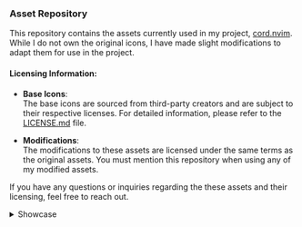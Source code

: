 ### Asset Repository

This repository contains the assets currently used in my project, [cord.nvim](https://github.com/vyfor/cord.nvim). While I do not own the original icons, I have made slight modifications to adapt them for use in the project.

#### Licensing Information:
- **Base Icons**:  
  The base icons are sourced from third-party creators and are subject to their respective licenses. For detailed information, please refer to the [LICENSE.md](LICENSE.md) file.
  
- **Modifications**:  
  The modifications to these assets are licensed under the same terms as the original assets. You must mention this repository when using any of my modified assets.

If you have any questions or inquiries regarding the these assets and their licensing, feel free to reach out.

<details id="showcase"><summary>Showcase</summary>

| Icon | onyx | pastel |
|------|---------|---------|
| ada.png | <img src='icons/onyx/ada.png' alt='ada.png' width='256' height='256' /> | <img src='icons/pastel/ada.png' alt='ada.png' width='256' height='256' /> |
| ahk.png | <img src='icons/onyx/ahk.png' alt='ahk.png' width='256' height='256' /> | <img src='icons/pastel/ahk.png' alt='ahk.png' width='256' height='256' /> |
| angular.png | <img src='icons/onyx/angular.png' alt='angular.png' width='256' height='256' /> | <img src='icons/pastel/angular.png' alt='angular.png' width='256' height='256' /> |
| arduino.png | <img src='icons/onyx/arduino.png' alt='arduino.png' width='256' height='256' /> | <img src='icons/pastel/arduino.png' alt='arduino.png' width='256' height='256' /> |
| assembly.png | <img src='icons/onyx/assembly.png' alt='assembly.png' width='256' height='256' /> | <img src='icons/pastel/assembly.png' alt='assembly.png' width='256' height='256' /> |
| astro.png | <img src='icons/onyx/astro.png' alt='astro.png' width='256' height='256' /> | <img src='icons/pastel/astro.png' alt='astro.png' width='256' height='256' /> |
| astronvim.png | <img src='icons/onyx/astronvim.png' alt='astronvim.png' width='256' height='256' /> | <img src='icons/pastel/astronvim.png' alt='astronvim.png' width='256' height='256' /> |
| awk.png | <img src='icons/onyx/awk.png' alt='awk.png' width='256' height='256' /> | <img src='icons/pastel/awk.png' alt='awk.png' width='256' height='256' /> |
| book.png | <img src='icons/onyx/book.png' alt='book.png' width='256' height='256' /> | <img src='icons/pastel/book.png' alt='book.png' width='256' height='256' /> |
| bug.png | <img src='icons/onyx/bug.png' alt='bug.png' width='256' height='256' /> | <img src='icons/pastel/bug.png' alt='bug.png' width='256' height='256' /> |
| c.png | <img src='icons/onyx/c.png' alt='c.png' width='256' height='256' /> | <img src='icons/pastel/c.png' alt='c.png' width='256' height='256' /> |
| cargo.png | <img src='icons/onyx/cargo.png' alt='cargo.png' width='256' height='256' /> | <img src='icons/pastel/cargo.png' alt='cargo.png' width='256' height='256' /> |
| clojure.png | <img src='icons/onyx/clojure.png' alt='clojure.png' width='256' height='256' /> | <img src='icons/pastel/clojure.png' alt='clojure.png' width='256' height='256' /> |
| controller.png | <img src='icons/onyx/controller.png' alt='controller.png' width='256' height='256' /> | <img src='icons/pastel/controller.png' alt='controller.png' width='256' height='256' /> |
| cpp.png | <img src='icons/onyx/cpp.png' alt='cpp.png' width='256' height='256' /> | <img src='icons/pastel/cpp.png' alt='cpp.png' width='256' height='256' /> |
| crystal.png | <img src='icons/onyx/crystal.png' alt='crystal.png' width='256' height='256' /> | <img src='icons/pastel/crystal.png' alt='crystal.png' width='256' height='256' /> |
| csharp.png | <img src='icons/onyx/csharp.png' alt='csharp.png' width='256' height='256' /> | <img src='icons/pastel/csharp.png' alt='csharp.png' width='256' height='256' /> |
| css.png | <img src='icons/onyx/css.png' alt='css.png' width='256' height='256' /> | <img src='icons/pastel/css.png' alt='css.png' width='256' height='256' /> |
| d.png | <img src='icons/onyx/d.png' alt='d.png' width='256' height='256' /> | <img src='icons/pastel/d.png' alt='d.png' width='256' height='256' /> |
| dart.png | <img src='icons/onyx/dart.png' alt='dart.png' width='256' height='256' /> | <img src='icons/pastel/dart.png' alt='dart.png' width='256' height='256' /> |
| dashboard.png | <img src='icons/onyx/dashboard.png' alt='dashboard.png' width='256' height='256' /> | <img src='icons/pastel/dashboard.png' alt='dashboard.png' width='256' height='256' /> |
| diagnostics.png | <img src='icons/onyx/diagnostics.png' alt='diagnostics.png' width='256' height='256' /> | <img src='icons/pastel/diagnostics.png' alt='diagnostics.png' width='256' height='256' /> |
| django.png | <img src='icons/onyx/django.png' alt='django.png' width='256' height='256' /> | <img src='icons/pastel/django.png' alt='django.png' width='256' height='256' /> |
| docker.png | <img src='icons/onyx/docker.png' alt='docker.png' width='256' height='256' /> | <img src='icons/pastel/docker.png' alt='docker.png' width='256' height='256' /> |
| editorconfig.png | <img src='icons/onyx/editorconfig.png' alt='editorconfig.png' width='256' height='256' /> | <img src='icons/pastel/editorconfig.png' alt='editorconfig.png' width='256' height='256' /> |
| elixir.png | <img src='icons/onyx/elixir.png' alt='elixir.png' width='256' height='256' /> | <img src='icons/pastel/elixir.png' alt='elixir.png' width='256' height='256' /> |
| elm.png | <img src='icons/onyx/elm.png' alt='elm.png' width='256' height='256' /> | <img src='icons/pastel/elm.png' alt='elm.png' width='256' height='256' /> |
| erlang.png | <img src='icons/onyx/erlang.png' alt='erlang.png' width='256' height='256' /> | <img src='icons/pastel/erlang.png' alt='erlang.png' width='256' height='256' /> |
| fennel.png | <img src='icons/onyx/fennel.png' alt='fennel.png' width='256' height='256' /> | <img src='icons/pastel/fennel.png' alt='fennel.png' width='256' height='256' /> |
| fishshell.png | <img src='icons/onyx/fishshell.png' alt='fishshell.png' width='256' height='256' /> | <img src='icons/pastel/fishshell.png' alt='fishshell.png' width='256' height='256' /> |
| folder.png | <img src='icons/onyx/folder.png' alt='folder.png' width='256' height='256' /> | <img src='icons/pastel/folder.png' alt='folder.png' width='256' height='256' /> |
| fortran.png | <img src='icons/onyx/fortran.png' alt='fortran.png' width='256' height='256' /> | <img src='icons/pastel/fortran.png' alt='fortran.png' width='256' height='256' /> |
| fsharp.png | <img src='icons/onyx/fsharp.png' alt='fsharp.png' width='256' height='256' /> | <img src='icons/pastel/fsharp.png' alt='fsharp.png' width='256' height='256' /> |
| gear.png | <img src='icons/onyx/gear.png' alt='gear.png' width='256' height='256' /> | <img src='icons/pastel/gear.png' alt='gear.png' width='256' height='256' /> |
| git.png | <img src='icons/onyx/git.png' alt='git.png' width='256' height='256' /> | <img src='icons/pastel/git.png' alt='git.png' width='256' height='256' /> |
| gleam.png | <img src='icons/onyx/gleam.png' alt='gleam.png' width='256' height='256' /> | <img src='icons/pastel/gleam.png' alt='gleam.png' width='256' height='256' /> |
| gml.png | <img src='icons/onyx/gml.png' alt='gml.png' width='256' height='256' /> | <img src='icons/pastel/gml.png' alt='gml.png' width='256' height='256' /> |
| gnu.png | <img src='icons/onyx/gnu.png' alt='gnu.png' width='256' height='256' /> | <img src='icons/pastel/gnu.png' alt='gnu.png' width='256' height='256' /> |
| go.png | <img src='icons/onyx/go.png' alt='go.png' width='256' height='256' /> | <img src='icons/pastel/go.png' alt='go.png' width='256' height='256' /> |
| godot.png | <img src='icons/onyx/godot.png' alt='godot.png' width='256' height='256' /> | <img src='icons/pastel/godot.png' alt='godot.png' width='256' height='256' /> |
| gradle.png | <img src='icons/onyx/gradle.png' alt='gradle.png' width='256' height='256' /> | <img src='icons/pastel/gradle.png' alt='gradle.png' width='256' height='256' /> |
| graphql.png | <img src='icons/onyx/graphql.png' alt='graphql.png' width='256' height='256' /> | <img src='icons/pastel/graphql.png' alt='graphql.png' width='256' height='256' /> |
| groovy.png | <img src='icons/onyx/groovy.png' alt='groovy.png' width='256' height='256' /> | <img src='icons/pastel/groovy.png' alt='groovy.png' width='256' height='256' /> |
| hashicorp.png | <img src='icons/onyx/hashicorp.png' alt='hashicorp.png' width='256' height='256' /> | <img src='icons/pastel/hashicorp.png' alt='hashicorp.png' width='256' height='256' /> |
| haskell.png | <img src='icons/onyx/haskell.png' alt='haskell.png' width='256' height='256' /> | <img src='icons/pastel/haskell.png' alt='haskell.png' width='256' height='256' /> |
| haxe.png | <img src='icons/onyx/haxe.png' alt='haxe.png' width='256' height='256' /> | <img src='icons/pastel/haxe.png' alt='haxe.png' width='256' height='256' /> |
| html.png | <img src='icons/onyx/html.png' alt='html.png' width='256' height='256' /> | <img src='icons/pastel/html.png' alt='html.png' width='256' height='256' /> |
| hyprland.png | <img src='icons/onyx/hyprland.png' alt='hyprland.png' width='256' height='256' /> | <img src='icons/pastel/hyprland.png' alt='hyprland.png' width='256' height='256' /> |
| idle.png | <img src='icons/onyx/idle.png' alt='idle.png' width='256' height='256' /> | <img src='icons/pastel/idle.png' alt='idle.png' width='256' height='256' /> |
| java.png | <img src='icons/onyx/java.png' alt='java.png' width='256' height='256' /> | <img src='icons/pastel/java.png' alt='java.png' width='256' height='256' /> |
| javascript.png | <img src='icons/onyx/javascript.png' alt='javascript.png' width='256' height='256' /> | <img src='icons/pastel/javascript.png' alt='javascript.png' width='256' height='256' /> |
| json.png | <img src='icons/onyx/json.png' alt='json.png' width='256' height='256' /> | <img src='icons/pastel/json.png' alt='json.png' width='256' height='256' /> |
| julia.png | <img src='icons/onyx/julia.png' alt='julia.png' width='256' height='256' /> | <img src='icons/pastel/julia.png' alt='julia.png' width='256' height='256' /> |
| jupyter.png | <img src='icons/onyx/jupyter.png' alt='jupyter.png' width='256' height='256' /> | <img src='icons/pastel/jupyter.png' alt='jupyter.png' width='256' height='256' /> |
| keyboard.png | <img src='icons/onyx/keyboard.png' alt='keyboard.png' width='256' height='256' /> | <img src='icons/pastel/keyboard.png' alt='keyboard.png' width='256' height='256' /> |
| kotlin.png | <img src='icons/onyx/kotlin.png' alt='kotlin.png' width='256' height='256' /> | <img src='icons/pastel/kotlin.png' alt='kotlin.png' width='256' height='256' /> |
| latex.png | <img src='icons/onyx/latex.png' alt='latex.png' width='256' height='256' /> | <img src='icons/pastel/latex.png' alt='latex.png' width='256' height='256' /> |
| license.png | <img src='icons/onyx/license.png' alt='license.png' width='256' height='256' /> | <img src='icons/pastel/license.png' alt='license.png' width='256' height='256' /> |
| lisp.png | <img src='icons/onyx/lisp.png' alt='lisp.png' width='256' height='256' /> | <img src='icons/pastel/lisp.png' alt='lisp.png' width='256' height='256' /> |
| lock.png | <img src='icons/onyx/lock.png' alt='lock.png' width='256' height='256' /> | <img src='icons/pastel/lock.png' alt='lock.png' width='256' height='256' /> |
| logs.png | <img src='icons/onyx/logs.png' alt='logs.png' width='256' height='256' /> | <img src='icons/pastel/logs.png' alt='logs.png' width='256' height='256' /> |
| lsp.png | <img src='icons/onyx/lsp.png' alt='lsp.png' width='256' height='256' /> | <img src='icons/pastel/lsp.png' alt='lsp.png' width='256' height='256' /> |
| lua.png | <img src='icons/onyx/lua.png' alt='lua.png' width='256' height='256' /> | <img src='icons/pastel/lua.png' alt='lua.png' width='256' height='256' /> |
| lunarvim.png | <img src='icons/onyx/lunarvim.png' alt='lunarvim.png' width='256' height='256' /> | <img src='icons/pastel/lunarvim.png' alt='lunarvim.png' width='256' height='256' /> |
| markdown.png | <img src='icons/onyx/markdown.png' alt='markdown.png' width='256' height='256' /> | <img src='icons/pastel/markdown.png' alt='markdown.png' width='256' height='256' /> |
| matlab.png | <img src='icons/onyx/matlab.png' alt='matlab.png' width='256' height='256' /> | <img src='icons/pastel/matlab.png' alt='matlab.png' width='256' height='256' /> |
| maven.png | <img src='icons/onyx/maven.png' alt='maven.png' width='256' height='256' /> | <img src='icons/pastel/maven.png' alt='maven.png' width='256' height='256' /> |
| mercurial.png | <img src='icons/onyx/mercurial.png' alt='mercurial.png' width='256' height='256' /> | <img src='icons/pastel/mercurial.png' alt='mercurial.png' width='256' height='256' /> |
| neorg.png | <img src='icons/onyx/neorg.png' alt='neorg.png' width='256' height='256' /> | <img src='icons/pastel/neorg.png' alt='neorg.png' width='256' height='256' /> |
| neovim.png | <img src='icons/onyx/neovim.png' alt='neovim.png' width='256' height='256' /> | <img src='icons/pastel/neovim.png' alt='neovim.png' width='256' height='256' /> |
| nim.png | <img src='icons/onyx/nim.png' alt='nim.png' width='256' height='256' /> | <img src='icons/pastel/nim.png' alt='nim.png' width='256' height='256' /> |
| nix.png | <img src='icons/onyx/nix.png' alt='nix.png' width='256' height='256' /> | <img src='icons/pastel/nix.png' alt='nix.png' width='256' height='256' /> |
| notes.png | <img src='icons/onyx/notes.png' alt='notes.png' width='256' height='256' /> | <img src='icons/pastel/notes.png' alt='notes.png' width='256' height='256' /> |
| npm.png | <img src='icons/onyx/npm.png' alt='npm.png' width='256' height='256' /> | <img src='icons/pastel/npm.png' alt='npm.png' width='256' height='256' /> |
| nushell.png | <img src='icons/onyx/nushell.png' alt='nushell.png' width='256' height='256' /> | <img src='icons/pastel/nushell.png' alt='nushell.png' width='256' height='256' /> |
| nvchad.png | <img src='icons/onyx/nvchad.png' alt='nvchad.png' width='256' height='256' /> | <img src='icons/pastel/nvchad.png' alt='nvchad.png' width='256' height='256' /> |
| nvidia.png | <img src='icons/onyx/nvidia.png' alt='nvidia.png' width='256' height='256' /> | <img src='icons/pastel/nvidia.png' alt='nvidia.png' width='256' height='256' /> |
| ocaml.png | <img src='icons/onyx/ocaml.png' alt='ocaml.png' width='256' height='256' /> | <img src='icons/pastel/ocaml.png' alt='ocaml.png' width='256' height='256' /> |
| odin.png | <img src='icons/onyx/odin.png' alt='odin.png' width='256' height='256' /> | <img src='icons/pastel/odin.png' alt='odin.png' width='256' height='256' /> |
| opengl.png | <img src='icons/onyx/opengl.png' alt='opengl.png' width='256' height='256' /> | <img src='icons/pastel/opengl.png' alt='opengl.png' width='256' height='256' /> |
| org.png | <img src='icons/onyx/org.png' alt='org.png' width='256' height='256' /> | <img src='icons/pastel/org.png' alt='org.png' width='256' height='256' /> |
| pascal.png | <img src='icons/onyx/pascal.png' alt='pascal.png' width='256' height='256' /> | <img src='icons/pastel/pascal.png' alt='pascal.png' width='256' height='256' /> |
| perl.png | <img src='icons/onyx/perl.png' alt='perl.png' width='256' height='256' /> | <img src='icons/pastel/perl.png' alt='perl.png' width='256' height='256' /> |
| phoenix.png | <img src='icons/onyx/phoenix.png' alt='phoenix.png' width='256' height='256' /> | <img src='icons/pastel/phoenix.png' alt='phoenix.png' width='256' height='256' /> |
| php.png | <img src='icons/onyx/php.png' alt='php.png' width='256' height='256' /> | <img src='icons/pastel/php.png' alt='php.png' width='256' height='256' /> |
| picture.png | <img src='icons/onyx/picture.png' alt='picture.png' width='256' height='256' /> | <img src='icons/pastel/picture.png' alt='picture.png' width='256' height='256' /> |
| plugin.png | <img src='icons/onyx/plugin.png' alt='plugin.png' width='256' height='256' /> | <img src='icons/pastel/plugin.png' alt='plugin.png' width='256' height='256' /> |
| postcss.png | <img src='icons/onyx/postcss.png' alt='postcss.png' width='256' height='256' /> | <img src='icons/pastel/postcss.png' alt='postcss.png' width='256' height='256' /> |
| powershell.png | <img src='icons/onyx/powershell.png' alt='powershell.png' width='256' height='256' /> | <img src='icons/pastel/powershell.png' alt='powershell.png' width='256' height='256' /> |
| prisma.png | <img src='icons/onyx/prisma.png' alt='prisma.png' width='256' height='256' /> | <img src='icons/pastel/prisma.png' alt='prisma.png' width='256' height='256' /> |
| python.png | <img src='icons/onyx/python.png' alt='python.png' width='256' height='256' /> | <img src='icons/pastel/python.png' alt='python.png' width='256' height='256' /> |
| quarto.png | <img src='icons/onyx/quarto.png' alt='quarto.png' width='256' height='256' /> | <img src='icons/pastel/quarto.png' alt='quarto.png' width='256' height='256' /> |
| r.png | <img src='icons/onyx/r.png' alt='r.png' width='256' height='256' /> | <img src='icons/pastel/r.png' alt='r.png' width='256' height='256' /> |
| racket.png | <img src='icons/onyx/racket.png' alt='racket.png' width='256' height='256' /> | <img src='icons/pastel/racket.png' alt='racket.png' width='256' height='256' /> |
| react.png | <img src='icons/onyx/react.png' alt='react.png' width='256' height='256' /> | <img src='icons/pastel/react.png' alt='react.png' width='256' height='256' /> |
| ruby.png | <img src='icons/onyx/ruby.png' alt='ruby.png' width='256' height='256' /> | <img src='icons/pastel/ruby.png' alt='ruby.png' width='256' height='256' /> |
| rubygems.png | <img src='icons/onyx/rubygems.png' alt='rubygems.png' width='256' height='256' /> | <img src='icons/pastel/rubygems.png' alt='rubygems.png' width='256' height='256' /> |
| rust.png | <img src='icons/onyx/rust.png' alt='rust.png' width='256' height='256' /> | <img src='icons/pastel/rust.png' alt='rust.png' width='256' height='256' /> |
| scala.png | <img src='icons/onyx/scala.png' alt='scala.png' width='256' height='256' /> | <img src='icons/pastel/scala.png' alt='scala.png' width='256' height='256' /> |
| scss.png | <img src='icons/onyx/scss.png' alt='scss.png' width='256' height='256' /> | <img src='icons/pastel/scss.png' alt='scss.png' width='256' height='256' /> |
| shell.png | <img src='icons/onyx/shell.png' alt='shell.png' width='256' height='256' /> | <img src='icons/pastel/shell.png' alt='shell.png' width='256' height='256' /> |
| sql.png | <img src='icons/onyx/sql.png' alt='sql.png' width='256' height='256' /> | <img src='icons/pastel/sql.png' alt='sql.png' width='256' height='256' /> |
| squirrel.png | <img src='icons/onyx/squirrel.png' alt='squirrel.png' width='256' height='256' /> | <img src='icons/pastel/squirrel.png' alt='squirrel.png' width='256' height='256' /> |
| svelte.png | <img src='icons/onyx/svelte.png' alt='svelte.png' width='256' height='256' /> | <img src='icons/pastel/svelte.png' alt='svelte.png' width='256' height='256' /> |
| svg.png | <img src='icons/onyx/svg.png' alt='svg.png' width='256' height='256' /> | <img src='icons/pastel/svg.png' alt='svg.png' width='256' height='256' /> |
| swift.png | <img src='icons/onyx/swift.png' alt='swift.png' width='256' height='256' /> | <img src='icons/pastel/swift.png' alt='swift.png' width='256' height='256' /> |
| telescope.png | <img src='icons/onyx/telescope.png' alt='telescope.png' width='256' height='256' /> | <img src='icons/pastel/telescope.png' alt='telescope.png' width='256' height='256' /> |
| terraform.png | <img src='icons/onyx/terraform.png' alt='terraform.png' width='256' height='256' /> | <img src='icons/pastel/terraform.png' alt='terraform.png' width='256' height='256' /> |
| tests.png | <img src='icons/onyx/tests.png' alt='tests.png' width='256' height='256' /> | <img src='icons/pastel/tests.png' alt='tests.png' width='256' height='256' /> |
| text.png | <img src='icons/onyx/text.png' alt='text.png' width='256' height='256' /> | <img src='icons/pastel/text.png' alt='text.png' width='256' height='256' /> |
| tmux.png | <img src='icons/onyx/tmux.png' alt='tmux.png' width='256' height='256' /> | <img src='icons/pastel/tmux.png' alt='tmux.png' width='256' height='256' /> |
| toml.png | <img src='icons/onyx/toml.png' alt='toml.png' width='256' height='256' /> | <img src='icons/pastel/toml.png' alt='toml.png' width='256' height='256' /> |
| typescript.png | <img src='icons/onyx/typescript.png' alt='typescript.png' width='256' height='256' /> | <img src='icons/pastel/typescript.png' alt='typescript.png' width='256' height='256' /> |
| typst.png | <img src='icons/onyx/typst.png' alt='typst.png' width='256' height='256' /> | <img src='icons/pastel/typst.png' alt='typst.png' width='256' height='256' /> |
| v.png | <img src='icons/onyx/v.png' alt='v.png' width='256' height='256' /> | <img src='icons/pastel/v.png' alt='v.png' width='256' height='256' /> |
| vala.png | <img src='icons/onyx/vala.png' alt='vala.png' width='256' height='256' /> | <img src='icons/pastel/vala.png' alt='vala.png' width='256' height='256' /> |
| vim.png | <img src='icons/onyx/vim.png' alt='vim.png' width='256' height='256' /> | <img src='icons/pastel/vim.png' alt='vim.png' width='256' height='256' /> |
| viml.png | <img src='icons/onyx/viml.png' alt='viml.png' width='256' height='256' /> | <img src='icons/pastel/viml.png' alt='viml.png' width='256' height='256' /> |
| vue.png | <img src='icons/onyx/vue.png' alt='vue.png' width='256' height='256' /> | <img src='icons/pastel/vue.png' alt='vue.png' width='256' height='256' /> |
| wasm.png | <img src='icons/onyx/wasm.png' alt='wasm.png' width='256' height='256' /> | <img src='icons/pastel/wasm.png' alt='wasm.png' width='256' height='256' /> |
| xml.png | <img src='icons/onyx/xml.png' alt='xml.png' width='256' height='256' /> | <img src='icons/pastel/xml.png' alt='xml.png' width='256' height='256' /> |
| yaml.png | <img src='icons/onyx/yaml.png' alt='yaml.png' width='256' height='256' /> | <img src='icons/pastel/yaml.png' alt='yaml.png' width='256' height='256' /> |
| zig.png | <img src='icons/onyx/zig.png' alt='zig.png' width='256' height='256' /> | <img src='icons/pastel/zig.png' alt='zig.png' width='256' height='256' /> |
</details>
